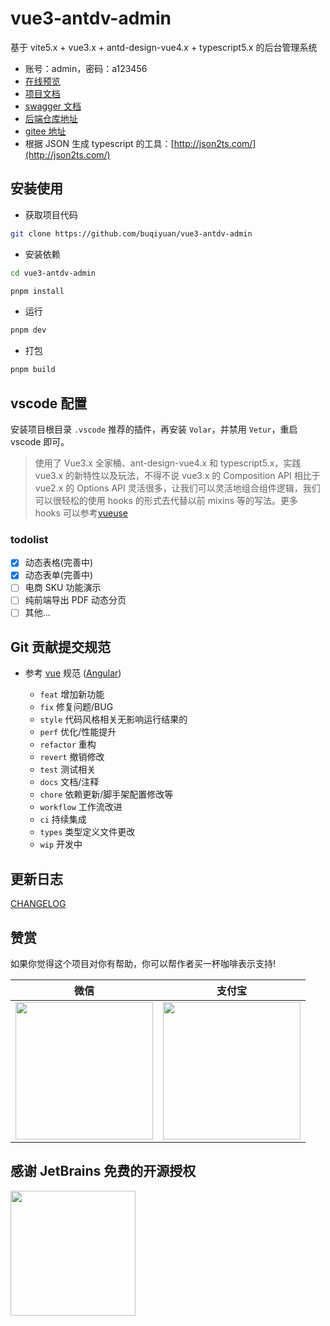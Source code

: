 # vue3-antdv-admin

基于 vite5.x + vue3.x + antd-design-vue4.x + typescript5.x 的后台管理系统

- 账号：admin，密码：a123456
- [在线预览](http://buqiyuan.gitee.io/vue3-antdv-admin/)
- [项目文档](https://buqiyuan.github.io/vue3-antdv-admin-docs/)
- [swagger 文档](https://nest-api.buqiyuan.site/api-docs/)
- [后端仓库地址](https://github.com/buqiyuan/nest-admin)
- [gitee 地址](https://gitee.com/buqiyuan/vue3-antdv-admin)
- 根据 JSON 生成 typescript 的工具：[http://json2ts.com/](http://json2ts.com/)


## 安装使用

- 获取项目代码

```bash
git clone https://github.com/buqiyuan/vue3-antdv-admin
```

- 安装依赖

```bash
cd vue3-antdv-admin

pnpm install

```

- 运行

```bash
pnpm dev
```

- 打包

```bash
pnpm build
```

## vscode 配置

安装项目根目录 `.vscode` 推荐的插件，再安装 `Volar`，并禁用 `Vetur`，重启 vscode 即可。

> 使用了 Vue3.x 全家桶、ant-design-vue4.x 和 typescript5.x，实践 vue3.x 的新特性以及玩法，不得不说 vue3.x 的 Composition API 相比于 vue2.x 的 Options API 灵活很多，让我们可以灵活地组合组件逻辑，我们可以很轻松的使用 hooks 的形式去代替以前 mixins 等的写法。更多 hooks 可以参考[vueuse](https://vueuse.org/functions.html)

### todolist

- [x] 动态表格(完善中)
- [x] 动态表单(完善中)
- [ ] 电商 SKU 功能演示
- [ ] 纯前端导出 PDF 动态分页
- [ ] 其他...

## Git 贡献提交规范

- 参考 [vue](https://github.com/vuejs/vue/blob/dev/.github/COMMIT_CONVENTION.md) 规范 ([Angular](https://github.com/conventional-changelog/conventional-changelog/tree/master/packages/conventional-changelog-angular))

  - `feat` 增加新功能
  - `fix` 修复问题/BUG
  - `style` 代码风格相关无影响运行结果的
  - `perf` 优化/性能提升
  - `refactor` 重构
  - `revert` 撤销修改
  - `test` 测试相关
  - `docs` 文档/注释
  - `chore` 依赖更新/脚手架配置修改等
  - `workflow` 工作流改进
  - `ci` 持续集成
  - `types` 类型定义文件更改
  - `wip` 开发中

## 更新日志

[CHANGELOG](./CHANGELOG.md)

## 赞赏

如果你觉得这个项目对你有帮助，你可以帮作者买一杯咖啡表示支持!

| 微信 | 支付宝 |
| :-: | :-: |
| <img src="https://cdn.jsdelivr.net/gh/buqiyuan/MyImageHosting/imgs/vue3-antdv-admin/weixin.jpg" height="220" /> | <img src="https://cdn.jsdelivr.net/gh/buqiyuan/MyImageHosting/imgs/vue3-antdv-admin/zhifubao.jpg" height="220" /> |

## 感谢 JetBrains 免费的开源授权

<a href="https://www.jetbrains.com/?from=Mybatis-PageHelper" target="_blank">
<img src="https://user-images.githubusercontent.com/1787798/69898077-4f4e3d00-138f-11ea-81f9-96fb7c49da89.png" height="200"/></a>
